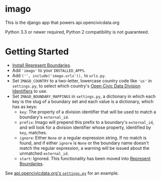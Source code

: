imago
=====

This is the django app that powers api.opencivicdata.org

Python 3.3 or newer required, Python 2 compatibility is not guaranteed.

Getting Started
===============

* [Install Represent Boundaries](http://represent.poplus.org/docs/install/).
* Add `'imago'` to your `INSTALLED_APPS`.
* Add `('', include('imago.urls')),` to `urls.py`.
* Set `IMAGO_COUNTRY` to a two-letter, lowercase country code like `'us'` in `settings.py`, to select which country's [Open Civic Data Division Identifiers](http://docs.opencivicdata.org/en/latest/proposals/0002.html) to use.
* Set `IMAGO_BOUNDARY_MAPPINGS` in `settings.py`, a dictionary in which each key is the slug of a boundary set and each value is a dictionary, which has as keys:
  * `key`: The property of a division identifier that will be used to match a boundary's `external_id`.
  * `prefix`: Imago will prepend this prefix to a boundary's `external_id`, and will look for a division identifier whose property, identified by `key`, matches.
  * `ignore`: Either `None` or a regular expression string. If no match is found, and if either `ignore` is `None` or the boundary name doesn't match the regular expression, a warning will be issued about the unmatched `external_id`.
  * `start`: Ignored. This functionality has been moved into [Represent Boundaries](http://represent.poplus.org/).

See [api.opencivicdata.org's `settings.py`](https://github.com/opencivicdata/api.opencivicdata.org/blob/master/ocdapi/settings.py#L132) for an example.
